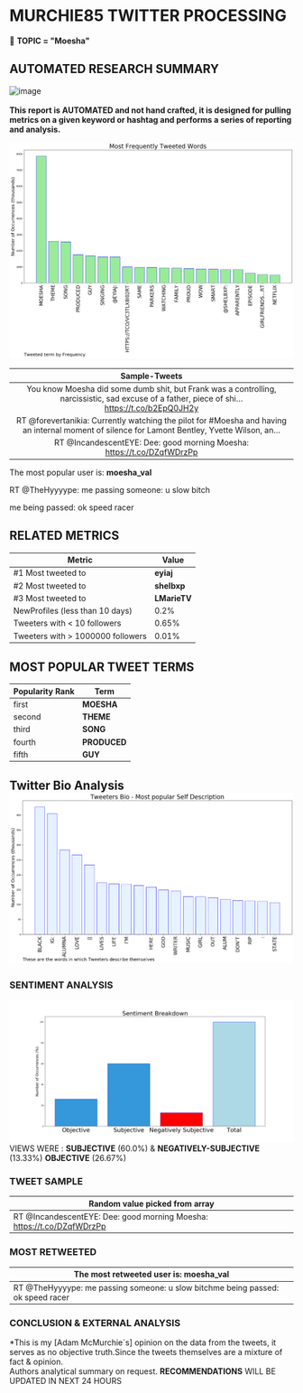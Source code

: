# MURCHIE85 TWITTER PROCESSING 
&#x1F34E; **TOPIC = "Moesha"**

## AUTOMATED RESEARCH SUMMARY

![image](https://marketingplatform.google.com/about/static/images/gmp/analytics-smb-benefit.jpg)
<br></br>
<b> This report is AUTOMATED and not hand crafted, it is designed for pulling metrics on a given keyword or hashtag and performs a series of reporting and analysis.</b>



![image](TWEETS.png)



|                **Sample-Tweets**        |
| :-------------: |
| You know Moesha did some dumb shit, but Frank was a controlling, narcissistic, sad excuse of a father, piece of shi… https://t.co/b2EpQ0JH2y |
| RT @forevertanikia: Currently watching the pilot for #Moesha and having an internal moment of silence for Lamont Bentley, Yvette Wilson, an… |
| RT @IncandescentEYE: Dee: good morning Moesha: https://t.co/DZqfWDrzPp |

The most popular user is: **moesha_val**
<div class="alert alert-block alert-danger"> RT @TheHyyyype: me passing someone: u slow bitch

me being passed: ok speed racer</div>

## RELATED METRICS<br>
| Metric | Value |
| ------------- | ------------- |
| #1 Most tweeted to  | **eyiaj** |
| #2 Most tweeted to  | **shelbxp** |
| #3 Most tweeted to  | **LMarieTV** |
| NewProfiles (less than 10 days) | 0.2%  |
| Tweeters with < 10 followers  | 0.65%|
| Tweeters with > 1000000 followers  | 0.01%  |



## MOST POPULAR TWEET TERMS 


| Popularity Rank  | Term |
| ------------- | ------------- |
| first  | **MOESHA**  |
| second  | **THEME**  |
| third  | **SONG** |
| fourth  | **PRODUCED**  |
| fifth  | **GUY**  |


## Twitter Bio Analysis![image](BIO.png)
### SENTIMENT ANALYSIS
![image](sentiment.png)
VIEWS WERE : **SUBJECTIVE**  (60.0%) & **NEGATIVELY-SUBJECTIVE** (13.33%) **OBJECTIVE** (26.67%)

### TWEET SAMPLE 
| Random value picked from array |
| ------------- |
|RT @IncandescentEYE: Dee: good morning Moesha: https://t.co/DZqfWDrzPp |

### MOST RETWEETED 

| The most retweeted user is: **moesha_val**  |
| ------------- |
| RT @TheHyyyype: me passing someone: u slow bitchme being passed: ok speed racer |

### CONCLUSION & EXTERNAL ANALYSIS

*This is my [Adam McMurchie`s] opinion on the data from the tweets, it serves as no objective truth.Since the tweets themselves are a mixture of fact & opinion.<br>
Authors analytical summary on request.
**RECOMMENDATIONS** WILL BE UPDATED IN NEXT  24 HOURS <br>